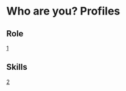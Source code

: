 # Who are you? Profiles

## Role
[1](https://chilipublishdocs.atlassian.net/wiki/spaces/CPDOC/pages/1412737/Who+are+you)

## Skills
[2](https://chilipublishdocs.atlassian.net/wiki/spaces/CPDOC/pages/1412739/Required+skills+and+competences)